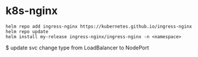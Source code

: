 # k8s-nginx

```
helm repo add ingress-nginx https://kubernetes.github.io/ingress-nginx
helm repo update
helm install my-release ingress-nginx/ingress-nginx -n <namespace>
```

$ update svc change type from LoadBalancer to NodePort
